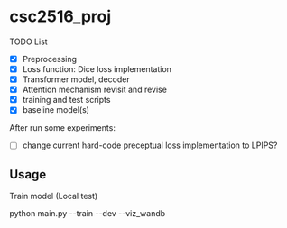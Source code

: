 # csc2516_proj

TODO List

- [x] Preprocessing
- [x] Loss function: Dice loss implementation
- [x] Transformer model, decoder
- [x] Attention mechanism revisit and revise
- [x] training and test scripts
- [x] baseline model(s)

After run some experiments:

- [ ] change current hard-code preceptual loss implementation to LPIPS?

## Usage

Train model (Local test)
 
python main.py --train --dev --viz_wandb <our team name>
